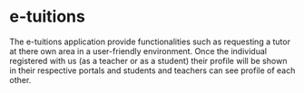 # e-tuitions
The e-tuitions application provide functionalities such as requesting a tutor at there own area in a user-friendly environment. Once the individual registered with us (as a teacher or as a student) their profile will be shown in their respective portals and students and teachers can see profile of each other.
